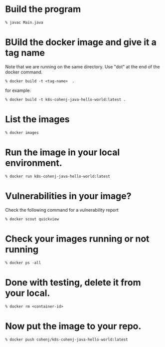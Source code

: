 # Build the program

    % javac Main.java

# BUild the docker image and give it a tag name
Note that we are running on the same directory.  Use "dot" at the end of the docker command.

    % docker build -t <tag-name>  .

for example:

    % docker build -t k8s-cohenj-java-hello-world:latest .


# List the images

    % docker images 

# Run the image in your local environment.

    % docker run k8s-cohenj-java-hello-world:latest

# Vulnerabilities in your image?
Check the following command for a vulnerability report

    % docker scout quickview


# Check your images running or not running

    % docker ps -all 

# Done with testing, delete it from your local.    

    % docker rm <container-id>

# Now put the image to your repo.

    % docker push cohenj/k8s-cohenj-java-hello-world:latest


